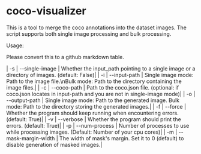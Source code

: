 # coco-visualizer
This is a tool to merge the coco annotations into the dataset images. The script supports both single image processing and bulk processing.

Usage:

Please convert this to a github markdown table.

| -s | --single-image | Whether the input_path pointing to a single image or a directory of images. (default: False)|
| -i | --input-path | Single image mode: Path to the image file.\nBulk mode: Path to the directory containing the image files.|
| -c | --coco-path | Path to the coco.json file. (optional: if coco.json locates in input-path and you are not in single-image mode)|
| -o | --output-path | Single image mode: Path to the generated image. Bulk mode: Path to the directory storing the generated images.|
| -f | --force | Whether the program should keep running when encountering errors. (default: True)|
| -v | --verbose | Whether the program should print the errors. (default: True)|
| -p | --num-process | Number of processes to use while processing images. (Default: Number of your cpu cores)|
| -m | --mask-margin-width | The width of mask's margin. Set it to 0 (default) to disable generation of masked images.|